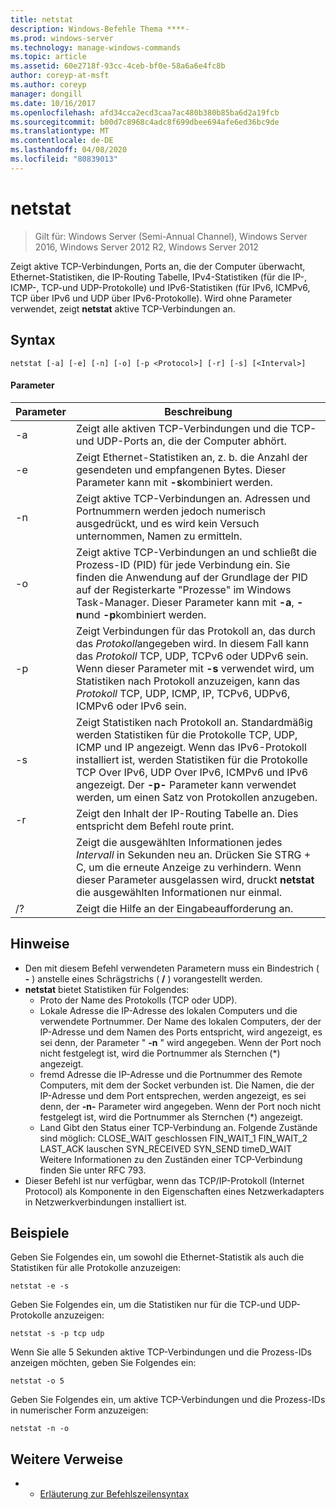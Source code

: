 ```yaml
---
title: netstat
description: Windows-Befehle Thema ****-
ms.prod: windows-server
ms.technology: manage-windows-commands
ms.topic: article
ms.assetid: 60e2718f-93cc-4ceb-bf0e-58a6a6e4fc8b
author: coreyp-at-msft
ms.author: coreyp
manager: dongill
ms.date: 10/16/2017
ms.openlocfilehash: afd34cca2ecd3caa7ac480b380b85ba6d2a19fcb
ms.sourcegitcommit: b00d7c8968c4adc8f699dbee694afe6ed36bc9de
ms.translationtype: MT
ms.contentlocale: de-DE
ms.lasthandoff: 04/08/2020
ms.locfileid: "80839013"
---
```

# <a name="netstat"></a>netstat

>Gilt für: Windows Server (Semi-Annual Channel), Windows Server 2016, Windows Server 2012 R2, Windows Server 2012

Zeigt aktive TCP-Verbindungen, Ports an, die der Computer überwacht, Ethernet-Statistiken, die IP-Routing Tabelle, IPv4-Statistiken (für die IP-, ICMP-, TCP-und UDP-Protokolle) und IPv6-Statistiken (für IPv6, ICMPv6, TCP über IPv6 und UDP über IPv6-Protokolle). Wird ohne Parameter verwendet, zeigt **netstat** aktive TCP-Verbindungen an. 

## <a name="syntax"></a>Syntax
```
netstat [-a] [-e] [-n] [-o] [-p <Protocol>] [-r] [-s] [<Interval>]
```

#### <a name="parameters"></a>Parameter

|   Parameter   |                                                                                                                                              Beschreibung                                                                                                                                              |
|---------------|-------------------------------------------------------------------------------------------------------------------------------------------------------------------------------------------------------------------------------------------------------------------------------------------------------|
|      -a       |                                                                                                   Zeigt alle aktiven TCP-Verbindungen und die TCP-und UDP-Ports an, die der Computer abhört.                                                                                                   |
|      -e       |                                                                                 Zeigt Ethernet-Statistiken an, z. b. die Anzahl der gesendeten und empfangenen Bytes. Dieser Parameter kann mit **-s**kombiniert werden.                                                                                  |
|      -n       |                                                                               Zeigt aktive TCP-Verbindungen an. Adressen und Portnummern werden jedoch numerisch ausgedrückt, und es wird kein Versuch unternommen, Namen zu ermitteln.                                                                               |
|      -o       |                          Zeigt aktive TCP-Verbindungen an und schließt die Prozess-ID (PID) für jede Verbindung ein. Sie finden die Anwendung auf der Grundlage der PID auf der Registerkarte "Prozesse" im Windows Task-Manager. Dieser Parameter kann mit **-a**, **-n**und **-p**kombiniert werden.                           |
| -p <Protocol> |               Zeigt Verbindungen für das Protokoll an, das durch das *Protokoll*angegeben wird. In diesem Fall kann das *Protokoll* TCP, UDP, TCPv6 oder UDPv6 sein. Wenn dieser Parameter mit **-s** verwendet wird, um Statistiken nach Protokoll anzuzeigen, kann das *Protokoll* TCP, UDP, ICMP, IP, TCPv6, UDPv6, ICMPv6 oder IPv6 sein.                |
|      -s       | Zeigt Statistiken nach Protokoll an. Standardmäßig werden Statistiken für die Protokolle TCP, UDP, ICMP und IP angezeigt. Wenn das IPv6-Protokoll installiert ist, werden Statistiken für die Protokolle TCP Over IPv6, UDP Over IPv6, ICMPv6 und IPv6 angezeigt. Der **-p-** Parameter kann verwendet werden, um einen Satz von Protokollen anzugeben. |
|      -r       |                                                                                                     Zeigt den Inhalt der IP-Routing Tabelle an. Dies entspricht dem Befehl route print.                                                                                                     |
|  <Interval>   |                                                        Zeigt die ausgewählten Informationen jedes *Intervall* in Sekunden neu an. Drücken Sie STRG + C, um die erneute Anzeige zu verhindern. Wenn dieser Parameter ausgelassen wird, druckt **netstat** die ausgewählten Informationen nur einmal.                                                         |
|      /?       |                                                                                                                                 Zeigt die Hilfe an der Eingabeaufforderung an.                                                                                                                                  |

## <a name="remarks"></a>Hinweise
-   Den mit diesem Befehl verwendeten Parametern muss ein Bindestrich ( **-** ) anstelle eines Schrägstrichs ( **/** ) vorangestellt werden.
-   **netstat** bietet Statistiken für Folgendes:
    -   Proto der Name des Protokolls (TCP oder UDP).
    -   Lokale Adresse die IP-Adresse des lokalen Computers und die verwendete Portnummer. Der Name des lokalen Computers, der der IP-Adresse und dem Namen des Ports entspricht, wird angezeigt, es sei denn, der Parameter " **-n** " wird angegeben. Wenn der Port noch nicht festgelegt ist, wird die Portnummer als Sternchen (*) angezeigt.
    -   fremd Adresse die IP-Adresse und die Portnummer des Remote Computers, mit dem der Socket verbunden ist. Die Namen, die der IP-Adresse und dem Port entsprechen, werden angezeigt, es sei denn, der **-n-** Parameter wird angegeben. Wenn der Port noch nicht festgelegt ist, wird die Portnummer als Sternchen (*) angezeigt.
    -   Land Gibt den Status einer TCP-Verbindung an. Folgende Zustände sind möglich: CLOSE_WAIT geschlossen FIN_WAIT_1 FIN_WAIT_2 LAST_ACK lauschen SYN_RECEIVED SYN_SEND timeD_WAIT Weitere Informationen zu den Zuständen einer TCP-Verbindung finden Sie unter RFC 793.
-   Dieser Befehl ist nur verfügbar, wenn das TCP/IP-Protokoll (Internet Protocol) als Komponente in den Eigenschaften eines Netzwerkadapters in Netzwerkverbindungen installiert ist.

## <a name="examples"></a><a name=BKMK_Examples></a>Beispiele
Geben Sie Folgendes ein, um sowohl die Ethernet-Statistik als auch die Statistiken für alle Protokolle anzuzeigen:
```
netstat -e -s
```
Geben Sie Folgendes ein, um die Statistiken nur für die TCP-und UDP-Protokolle anzuzeigen:
```
netstat -s -p tcp udp
```
Wenn Sie alle 5 Sekunden aktive TCP-Verbindungen und die Prozess-IDs anzeigen möchten, geben Sie Folgendes ein:
```
netstat -o 5
```
Geben Sie Folgendes ein, um aktive TCP-Verbindungen und die Prozess-IDs in numerischer Form anzuzeigen:
```
netstat -n -o
```

## <a name="additional-references"></a>Weitere Verweise
-   - [Erläuterung zur Befehlszeilensyntax](command-line-syntax-key.md)
